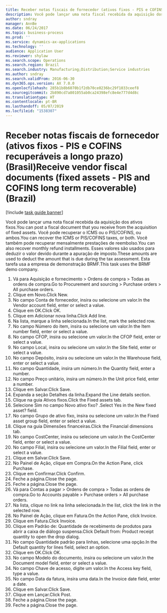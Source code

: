```yaml
---
title: Receber notas fiscais de fornecedor (ativos fixos - PIS e COFINS recuperáveis a longo prazo) (Brasil)
description: Você pode lançar uma nota fiscal recebida da aquisição dos ativos fixos.
author: sndray
manager: AnnBe
ms.date: 06/24/2017
ms.topic: business-process
ms.prod: ''
ms.service: dynamics-ax-applications
ms.technology: ''
audience: Application User
ms.reviewer: shylaw
ms.search.scope: Operations
ms.search.region: Brazil
ms.search.industry: Manufacturing;Distribution;Service industries
ms.author: sndray
ms.search.validFrom: 2016-06-30
ms.dyn365.ops.version: AX 7.0.0
ms.openlocfilehash: 285b1b8b6070b1f2db70ce0236bc29f1033ceef8
ms.sourcegitcommit: 2b890cd7a801055ab0ca24398efc8e4e777d4d8c
ms.translationtype: HT
ms.contentlocale: pt-BR
ms.lasthandoff: 05/07/2019
ms.locfileid: "1538307"
---
```

# <a name="receive-vendor-fiscal-documents-fixed-assets---pis-and-cofins-long-term-recoverable-brazil"></a><span data-ttu-id="55c89-103">Receber notas fiscais de fornecedor (ativos fixos - PIS e COFINS recuperáveis a longo prazo) (Brasil)</span><span class="sxs-lookup"><span data-stu-id="55c89-103">Receive vendor fiscal documents (fixed assets - PIS and COFINS long term recoverable) (Brazil)</span></span>

[!include [task guide banner](../../includes/task-guide-banner.md)]

<span data-ttu-id="55c89-104">Você pode lançar uma nota fiscal recebida da aquisição dos ativos fixos.</span><span class="sxs-lookup"><span data-stu-id="55c89-104">You can post a fiscal document that you receive from the acquisition of fixed assets.</span></span> <span data-ttu-id="55c89-105">Você pode recuperar o ICMS ou o PIS/COFINS, ou ambos.</span><span class="sxs-lookup"><span data-stu-id="55c89-105">You can recover the ICMS or PIS/COFINS taxes, or both.</span></span> <span data-ttu-id="55c89-106">Você também pode recuperar mensalmente prestações de reembolso.</span><span class="sxs-lookup"><span data-stu-id="55c89-106">You can also recover monthly refund installments.</span></span> <span data-ttu-id="55c89-107">Esses valores são usados para deduzir o valor devido durante a apuração de imposto.</span><span class="sxs-lookup"><span data-stu-id="55c89-107">These amounts are used to deduct the amount that is due during the tax assessment.</span></span> <span data-ttu-id="55c89-108">Esta tarefa usa a empresa de demonstração BRMF.</span><span class="sxs-lookup"><span data-stu-id="55c89-108">This task uses the BRMF demo company.</span></span>

1. <span data-ttu-id="55c89-109">Vá para Aquisição e fornecimento > Ordens de compra > Todas as ordens de compra.</span><span class="sxs-lookup"><span data-stu-id="55c89-109">Go to Procurement and sourcing > Purchase orders > All purchase orders.</span></span>
2. <span data-ttu-id="55c89-110">Clique em Novo.</span><span class="sxs-lookup"><span data-stu-id="55c89-110">Click New.</span></span>
3. <span data-ttu-id="55c89-111">No campo Conta de fornecedor, insira ou selecione um valor.</span><span class="sxs-lookup"><span data-stu-id="55c89-111">In the Vendor account field, enter or select a value.</span></span>
4. <span data-ttu-id="55c89-112">Clique em OK.</span><span class="sxs-lookup"><span data-stu-id="55c89-112">Click OK.</span></span>
5. <span data-ttu-id="55c89-113">Clique em Adicionar nova linha.</span><span class="sxs-lookup"><span data-stu-id="55c89-113">Click Add line.</span></span>
6. <span data-ttu-id="55c89-114">Na lista, marque a linha selecionada.</span><span class="sxs-lookup"><span data-stu-id="55c89-114">In the list, mark the selected row.</span></span>
7. <span data-ttu-id="55c89-115">No campo Número do item, insira ou selecione um valor.</span><span class="sxs-lookup"><span data-stu-id="55c89-115">In the Item number field, enter or select a value.</span></span>
8. <span data-ttu-id="55c89-116">No campo CFOP, insira ou selecione um valor.</span><span class="sxs-lookup"><span data-stu-id="55c89-116">In the CFOP field, enter or select a value.</span></span>
9. <span data-ttu-id="55c89-117">No campo Local, insira ou selecione um valor.</span><span class="sxs-lookup"><span data-stu-id="55c89-117">In the Site field, enter or select a value.</span></span>
10. <span data-ttu-id="55c89-118">No campo Depósito, insira ou selecione um valor.</span><span class="sxs-lookup"><span data-stu-id="55c89-118">In the Warehouse field, enter or select a value.</span></span>
11. <span data-ttu-id="55c89-119">No campo Quantidade, insira um número.</span><span class="sxs-lookup"><span data-stu-id="55c89-119">In the Quantity field, enter a number.</span></span>
12. <span data-ttu-id="55c89-120">No campo Preço unitário, insira um número.</span><span class="sxs-lookup"><span data-stu-id="55c89-120">In the Unit price field, enter a number.</span></span>
13. <span data-ttu-id="55c89-121">Clique em Salvar.</span><span class="sxs-lookup"><span data-stu-id="55c89-121">Click Save.</span></span>
14. <span data-ttu-id="55c89-122">Expanda a seção Detalhes da linha.</span><span class="sxs-lookup"><span data-stu-id="55c89-122">Expand the Line details section.</span></span>
15. <span data-ttu-id="55c89-123">Clique na guia Ativos fixos.</span><span class="sxs-lookup"><span data-stu-id="55c89-123">Click the Fixed assets tab.</span></span>
16. <span data-ttu-id="55c89-124">Selecione Sim no campo Novo ativo fixo? .</span><span class="sxs-lookup"><span data-stu-id="55c89-124">Select Yes in the New fixed asset? field.</span></span>
17. <span data-ttu-id="55c89-125">No campo Grupo de ativo fixo, insira ou selecione um valor.</span><span class="sxs-lookup"><span data-stu-id="55c89-125">In the Fixed asset group field, enter or select a value.</span></span>
18. <span data-ttu-id="55c89-126">Clique na guia Dimensões financeiras.</span><span class="sxs-lookup"><span data-stu-id="55c89-126">Click the Financial dimensions tab.</span></span>
19. <span data-ttu-id="55c89-127">No campo CostCenter, insira ou selecione um valor.</span><span class="sxs-lookup"><span data-stu-id="55c89-127">In the CostCenter field, enter or select a value.</span></span>
20. <span data-ttu-id="55c89-128">No campo Filial, insira ou selecione um valor.</span><span class="sxs-lookup"><span data-stu-id="55c89-128">In the Filial field, enter or select a value.</span></span>
21. <span data-ttu-id="55c89-129">Clique em Salvar.</span><span class="sxs-lookup"><span data-stu-id="55c89-129">Click Save.</span></span>
22. <span data-ttu-id="55c89-130">No Painel de Ação, clique em Compra.</span><span class="sxs-lookup"><span data-stu-id="55c89-130">On the Action Pane, click Purchase.</span></span>
23. <span data-ttu-id="55c89-131">Clique em Confirmar.</span><span class="sxs-lookup"><span data-stu-id="55c89-131">Click Confirm.</span></span>
24. <span data-ttu-id="55c89-132">Feche a página.</span><span class="sxs-lookup"><span data-stu-id="55c89-132">Close the page.</span></span>
25. <span data-ttu-id="55c89-133">Feche a página.</span><span class="sxs-lookup"><span data-stu-id="55c89-133">Close the page.</span></span>
26. <span data-ttu-id="55c89-134">Vá para Contas a pagar > Ordens de compra > Todas as ordens de compra.</span><span class="sxs-lookup"><span data-stu-id="55c89-134">Go to Accounts payable > Purchase orders > All purchase orders.</span></span>
27. <span data-ttu-id="55c89-135">Na lista, clique no link na linha selecionada.</span><span class="sxs-lookup"><span data-stu-id="55c89-135">In the list, click the link in the selected row.</span></span>
28. <span data-ttu-id="55c89-136">No Painel de Ação, clique em Fatura.</span><span class="sxs-lookup"><span data-stu-id="55c89-136">On the Action Pane, click Invoice.</span></span>
29. <span data-ttu-id="55c89-137">Clique em Fatura.</span><span class="sxs-lookup"><span data-stu-id="55c89-137">Click Invoice.</span></span>
30. <span data-ttu-id="55c89-138">Clique em Padrão de: Quantidade de recebimento de produtos para abrir a caixa de diálogo suspensa.</span><span class="sxs-lookup"><span data-stu-id="55c89-138">Click Default from: Product receipt quantity to open the drop dialog.</span></span>
31. <span data-ttu-id="55c89-139">No campo Quantidade padrão para linhas, selecione uma opção.</span><span class="sxs-lookup"><span data-stu-id="55c89-139">In the Default quantity for lines field, select an option.</span></span>
32. <span data-ttu-id="55c89-140">Clique em OK.</span><span class="sxs-lookup"><span data-stu-id="55c89-140">Click OK.</span></span>
33. <span data-ttu-id="55c89-141">No campo Modelo do documento, insira ou selecione um valor.</span><span class="sxs-lookup"><span data-stu-id="55c89-141">In the Document model field, enter or select a value.</span></span>
34. <span data-ttu-id="55c89-142">No campo Chave de acesso, digite um valor.</span><span class="sxs-lookup"><span data-stu-id="55c89-142">In the Access key field, type a value.</span></span>
35. <span data-ttu-id="55c89-143">No campo Data da fatura, insira uma data.</span><span class="sxs-lookup"><span data-stu-id="55c89-143">In the Invoice date field, enter a date.</span></span>
36. <span data-ttu-id="55c89-144">Clique em Salvar.</span><span class="sxs-lookup"><span data-stu-id="55c89-144">Click Save.</span></span>
37. <span data-ttu-id="55c89-145">Clique em Lançar.</span><span class="sxs-lookup"><span data-stu-id="55c89-145">Click Post.</span></span>
38. <span data-ttu-id="55c89-146">Feche a página.</span><span class="sxs-lookup"><span data-stu-id="55c89-146">Close the page.</span></span>
39. <span data-ttu-id="55c89-147">Feche a página.</span><span class="sxs-lookup"><span data-stu-id="55c89-147">Close the page.</span></span>

